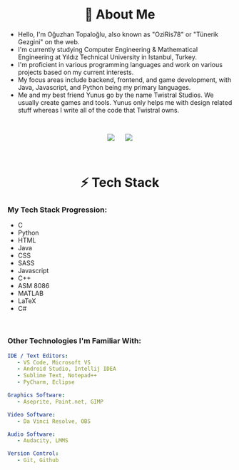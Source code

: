 




<h1 align="center"> 🚀 About Me</h1>

- Hello, I'm Oğuzhan Topaloğlu, also known as "OziRis78" or "Tünerik Gezgini" on the web.
- I'm currently studying Computer Engineering & Mathematical Engineering at Yıldız Technical University in Istanbul, Turkey.
- I'm proficient in various programming languages and work on various projects based on my current interests.
- My focus areas include backend, frontend, and game development, with Java, Javascript, and Python being my primary languages.
- Me and my best friend Yunus go by the name Twistral Studios. We usually create games and tools. Yunus only helps me with design related stuff whereas I write all of the code that Twistral owns.


<br>


<p align="center">
<img src="https://github-readme-stats.vercel.app/api?username=oziris78&show_icons=true&count_private=true&theme=dracula&include_all_commits=true">
   &nbsp;&nbsp;&nbsp;&nbsp;
<img src="https://github-readme-stats.vercel.app/api/top-langs/?username=oziris78&layout=compact&theme=dracula&langs_count=10">
</p>







<br>

<h1 align="center"> ⚡ Tech Stack </h1>


### My Tech Stack Progression:

- C
- Python
- HTML
- Java
- CSS
- SASS
- Javascript
- C++
- ASM 8086
- MATLAB
- LaTeX
- C#


<br>

### Other Technologies I'm Familiar With:

```yaml
IDE / Text Editors:
   - VS Code, Microsoft VS
   - Android Studio, Intellij IDEA
   - Sublime Text, Notepad++
   - PyCharm, Eclipse

Graphics Software:
   - Aseprite, Paint.net, GIMP

Video Software:
   - Da Vinci Resolve, OBS

Audio Software:
   - Audacity, LMMS

Version Control:
   - Git, Github
```


<!--

<br>

<h1 align="center">📭 Reach Me</h1>

<div align="center">
   <a href="https://www.instagram.com/tunerikgezgini78/">
      <img src="https://img.shields.io/badge/Instagram-E4405F?style=for-the-badge&logo=instagram&logoColor=white" title="Instagram">
   </a>
   
   <a href="https://www.linkedin.com/in/o%C4%9Fuzhan-topalo%C4%9Flu-787b2b205/">
      <img src="https://img.shields.io/badge/LinkedIn-0077B5?style=for-the-badge&logo=linkedin&logoColor=white" title="LinkedIn">
   </a>
</div>

-->



